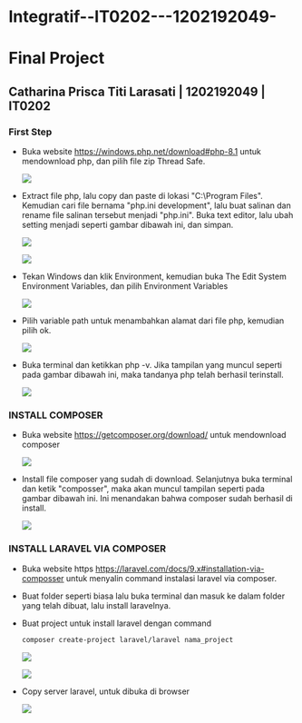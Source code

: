 # Integratif--IT0202---1202192049-
# Final Project

## Catharina Prisca Titi Larasati | 1202192049 | IT0202

### First Step

* Buka website https://windows.php.net/download#php-8.1 untuk mendownload php, dan pilih file zip Thread Safe.

  ![](pict/1.png)



* Extract file php, lalu copy dan paste di lokasi "C:\Program Files". Kemudian cari file bernama "php.ini development", lalu buat salinan dan rename file salinan tersebut menjadi "php.ini". Buka text editor, lalu ubah setting menjadi seperti gambar dibawah ini, dan simpan.

  ![](pict/2.png)

  ![](pict/3.png)



* Tekan Windows dan klik Environment, kemudian buka The Edit System Environment Variables, dan pilih Environment Variables

  ![](pict/4.png)

  

* Pilih variable path untuk menambahkan alamat dari file php, kemudian pilih ok.

  ![](pict/5.png)



* Buka terminal dan ketikkan php -v. Jika tampilan yang muncul seperti pada gambar dibawah ini, maka tandanya php telah berhasil terinstall.

  ![](pict/6.png)



### INSTALL COMPOSER

* Buka website https://getcomposer.org/download/ untuk mendownload composer

  ![](pict/7.png)



* Install file composer yang sudah di download. Selanjutnya buka terminal dan ketik "composser", maka akan muncul tampilan seperti pada gambar dibawah ini. Ini menandakan bahwa composer sudah berhasil di install.

  ![](pict/8.png)



### INSTALL LARAVEL VIA COMPOSER

* Buka website https https://laravel.com/docs/9.x#installation-via-composser untuk menyalin command instalasi laravel via composer.

* Buat folder seperti biasa lalu buka terminal dan masuk ke dalam folder yang telah dibuat, lalu install laravelnya. 

* Buat project untuk install laravel dengan command 


  ```markdown
  composer create-project laravel/laravel nama_project
  ```

  ![](pict/9.png)

  ![](pict/10.png)



* Copy server laravel, untuk dibuka di browser

  ![](pict/11.png)
